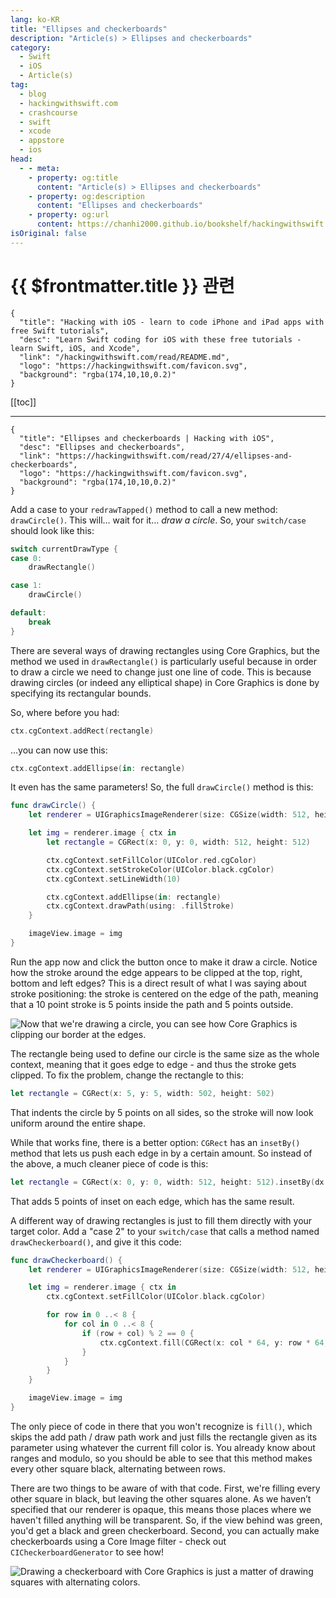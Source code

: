 ```yaml
---
lang: ko-KR
title: "Ellipses and checkerboards"
description: "Article(s) > Ellipses and checkerboards"
category:
  - Swift
  - iOS
  - Article(s)
tag: 
  - blog
  - hackingwithswift.com
  - crashcourse
  - swift
  - xcode
  - appstore
  - ios  
head:
  - - meta:
    - property: og:title
      content: "Article(s) > Ellipses and checkerboards"
    - property: og:description
      content: "Ellipses and checkerboards"
    - property: og:url
      content: https://chanhi2000.github.io/bookshelf/hackingwithswift.com/read/27/04-ellipses-and-checkerboards.html
isOriginal: false
---
```


# {{ $frontmatter.title }} 관련

```component VPCard
{
  "title": "Hacking with iOS - learn to code iPhone and iPad apps with free Swift tutorials",
  "desc": "Learn Swift coding for iOS with these free tutorials - learn Swift, iOS, and Xcode",
  "link": "/hackingwithswift.com/read/README.md",
  "logo": "https://hackingwithswift.com/favicon.svg",
  "background": "rgba(174,10,10,0.2)"
}
```

[[toc]]

---

```component VPCard
{
  "title": "Ellipses and checkerboards | Hacking with iOS",
  "desc": "Ellipses and checkerboards",
  "link": "https://hackingwithswift.com/read/27/4/ellipses-and-checkerboards",
  "logo": "https://hackingwithswift.com/favicon.svg",
  "background": "rgba(174,10,10,0.2)"
}
```

<VidStack src="youtube/i0T0uWnaKDg" />

Add a case to your `redrawTapped()` method to call a new method: `drawCircle()`. This will… wait for it… *draw a circle*. So, your `switch/case` should look like this:

```swift
switch currentDrawType {
case 0:
    drawRectangle()

case 1:
    drawCircle()

default:
    break
}
```

There are several ways of drawing rectangles using Core Graphics, but the method we used in `drawRectangle()` is particularly useful because in order to draw a circle we need to change just one line of code. This is because drawing circles (or indeed any elliptical shape) in Core Graphics is done by specifying its rectangular bounds.

So, where before you had:

```swift
ctx.cgContext.addRect(rectangle)
```

…you can now use this:

```swift
ctx.cgContext.addEllipse(in: rectangle)
```

It even has the same parameters! So, the full `drawCircle()` method is this:

```swift
func drawCircle() {
    let renderer = UIGraphicsImageRenderer(size: CGSize(width: 512, height: 512))

    let img = renderer.image { ctx in
        let rectangle = CGRect(x: 0, y: 0, width: 512, height: 512)

        ctx.cgContext.setFillColor(UIColor.red.cgColor)
        ctx.cgContext.setStrokeColor(UIColor.black.cgColor)
        ctx.cgContext.setLineWidth(10)

        ctx.cgContext.addEllipse(in: rectangle)
        ctx.cgContext.drawPath(using: .fillStroke)
    }

    imageView.image = img
}
```

Run the app now and click the button once to make it draw a circle. Notice how the stroke around the edge appears to be clipped at the top, right, bottom and left edges? This is a direct result of what I was saying about stroke positioning: the stroke is centered on the edge of the path, meaning that a 10 point stroke is 5 points inside the path and 5 points outside.

![Now that we're drawing a circle, you can see how Core Graphics is clipping our border at the edges.](https://hackingwithswift.com/img/books/hws/27-2@2x.png)

The rectangle being used to define our circle is the same size as the whole context, meaning that it goes edge to edge - and thus the stroke gets clipped. To fix the problem, change the rectangle to this:

```swift
let rectangle = CGRect(x: 5, y: 5, width: 502, height: 502)
```

That indents the circle by 5 points on all sides, so the stroke will now look uniform around the entire shape.

While that works fine, there is a better option: `CGRect` has an `insetBy()` method that lets us push each edge in by a certain amount. So instead of the above, a much cleaner piece of code is this:

```swift
let rectangle = CGRect(x: 0, y: 0, width: 512, height: 512).insetBy(dx: 5, dy: 5)
```

That adds 5 points of inset on each edge, which has the same result.

A different way of drawing rectangles is just to fill them directly with your target color. Add a "case 2" to your `switch/case` that calls a method named `drawCheckerboard()`, and give it this code:

```swift
func drawCheckerboard() {
    let renderer = UIGraphicsImageRenderer(size: CGSize(width: 512, height: 512))

    let img = renderer.image { ctx in
        ctx.cgContext.setFillColor(UIColor.black.cgColor)

        for row in 0 ..< 8 {
            for col in 0 ..< 8 {
                if (row + col) % 2 == 0 {
                    ctx.cgContext.fill(CGRect(x: col * 64, y: row * 64, width: 64, height: 64))
                }
            }
        }
    }

    imageView.image = img
}
```

The only piece of code in there that you won't recognize is `fill()`, which skips the add path / draw path work and just fills the rectangle given as its parameter using whatever the current fill color is. You already know about ranges and modulo, so you should be able to see that this method makes every other square black, alternating between rows.

There are two things to be aware of with that code. First, we're filling every other square in black, but leaving the other squares alone. As we haven’t specified that our renderer is opaque, this means those places where we haven't filled anything will be transparent. So, if the view behind was green, you'd get a black and green checkerboard. Second, you can actually make checkerboards using a Core Image filter - check out `CICheckerboardGenerator` to see how!

![Drawing a checkerboard with Core Graphics is just a matter of drawing squares with alternating colors.](https://hackingwithswift.com/img/books/hws/27-3@2x.png)

